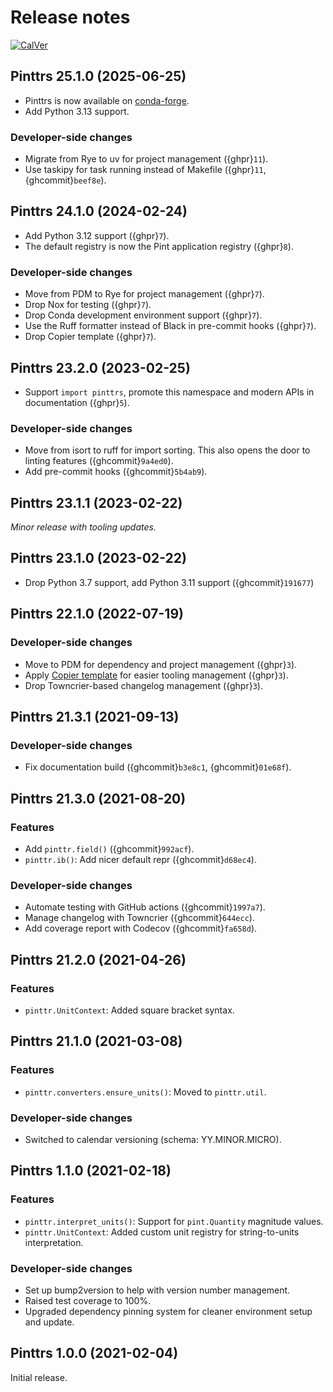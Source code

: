# Release notes

[![CalVer](https://img.shields.io/badge/calver-YY.MINOR.MICRO-blue)](https://calver.org/)

## Pinttrs 25.1.0 (2025-06-25)

* Pinttrs is now available on
  [conda-forge](https://anaconda.org/conda-forge/pinttrs).
* Add Python 3.13 support.

### Developer-side changes

* Migrate from Rye to uv for project management ({ghpr}`11`).
* Use taskipy for task running instead of Makefile ({ghpr}`11`,
  {ghcommit}`beef8e`).

## Pinttrs 24.1.0 (2024-02-24)

* Add Python 3.12 support ({ghpr}`7`).
* The default registry is now the Pint application registry ({ghpr}`8`).

### Developer-side changes

* Move from PDM to Rye for project management ({ghpr}`7`).
* Drop Nox for testing ({ghpr}`7`).
* Drop Conda development environment support ({ghpr}`7`).
* Use the Ruff formatter instead of Black in pre-commit hooks ({ghpr}`7`).
* Drop Copier template ({ghpr}`7`).

## Pinttrs 23.2.0 (2023-02-25)

* Support `import pinttrs`, promote this namespace and modern APIs in
  documentation ({ghpr}`5`).

### Developer-side changes

* Move from isort to ruff for import sorting. This also opens the door to
  linting features ({ghcommit}`9a4ed0`).
* Add pre-commit hooks ({ghcommit}`5b4ab9`).

## Pinttrs 23.1.1 (2023-02-22)

*Minor release with tooling updates.*

## Pinttrs 23.1.0 (2023-02-22)

* Drop Python 3.7 support, add Python 3.11 support ({ghcommit}`191677`)

## Pinttrs 22.1.0 (2022-07-19)

### Developer-side changes

* Move to PDM for dependency and project management ({ghpr}`3`).
* Apply [Copier template](https://github.com/leroyvn/copier-pdm) for easier
  tooling management ({ghpr}`3`).
* Drop Towncrier-based changelog management ({ghpr}`3`).

## Pinttrs 21.3.1 (2021-09-13)

### Developer-side changes

* Fix documentation build ({ghcommit}`b3e8c1`, {ghcommit}`01e68f`).

## Pinttrs 21.3.0 (2021-08-20)

### Features

* Add ``pinttr.field()`` ({ghcommit}`992acf`).
* ``pinttr.ib()``: Add nicer default repr ({ghcommit}`d68ec4`).

### Developer-side changes

* Automate testing with GitHub actions ({ghcommit}`1997a7`).
* Manage changelog with Towncrier ({ghcommit}`644ecc`).
* Add coverage report with Codecov ({ghcommit}`fa658d`).

## Pinttrs 21.2.0 (2021-04-26)

### Features

* ``pinttr.UnitContext``: Added square bracket syntax.

## Pinttrs 21.1.0 (2021-03-08)

### Features

* ``pinttr.converters.ensure_units()``: Moved to ``pinttr.util``.

### Developer-side changes

* Switched to calendar versioning (schema: YY.MINOR.MICRO).

## Pinttrs 1.1.0 (2021-02-18)

### Features

* ``pinttr.interpret_units()``: Support for ``pint.Quantity`` magnitude values.
* ``pinttr.UnitContext``: Added custom unit registry for string-to-units
  interpretation.

### Developer-side changes

* Set up bump2version to help with version number management.
* Raised test coverage to 100%.
* Upgraded dependency pinning system for cleaner environment setup and update.

## Pinttrs 1.0.0 (2021-02-04)

Initial release.
